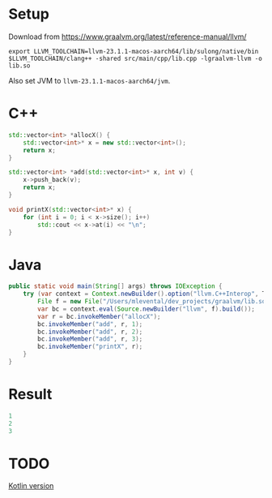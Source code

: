 # Setup

Download from https://www.graalvm.org/latest/reference-manual/llvm/

```shell
export LLVM_TOOLCHAIN=llvm-23.1.1-macos-aarch64/lib/sulong/native/bin
$LLVM_TOOLCHAIN/clang++ -shared src/main/cpp/lib.cpp -lgraalvm-llvm -o lib.so
```

Also set JVM to `llvm-23.1.1-macos-aarch64/jvm`.

# C++

```c++
std::vector<int> *allocX() {
    std::vector<int>* x = new std::vector<int>();
    return x;
}

std::vector<int> *add(std::vector<int>* x, int v) {
    x->push_back(v);
    return x;
}

void printX(std::vector<int>* x) {
    for (int i = 0; i < x->size(); i++)
        std::cout << x->at(i) << "\n";
}
```

# Java

```java
public static void main(String[] args) throws IOException {
    try (var context = Context.newBuilder().option("llvm.C++Interop", TRUE.toString()).allowAllAccess(true).build()) {
        File f = new File("/Users/mlevental/dev_projects/graalvm/lib.so");
        var bc = context.eval(Source.newBuilder("llvm", f).build());
        var r = bc.invokeMember("allocX");
        bc.invokeMember("add", r, 1);
        bc.invokeMember("add", r, 2);
        bc.invokeMember("add", r, 3);
        bc.invokeMember("printX", r);
    }
}
```

# Result

```java
1
2
3
```

# TODO

[Kotlin version](https://github.com/elide-dev/elide/blob/8716fd3c5c71f0d28d14581e47a6ec5b6a0a8423/packages/graalvm-py/src/main/kotlin/elide/runtime/plugins/python/Python.kt)